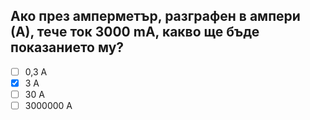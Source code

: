 ## Ако през амперметър, разграфен в ампери (А), тече ток 3000 mA, какво ще бъде показанието му?

<!-- Верният отговор е отбелязан с [X] -->

- [ ] 0,3 A
- [X] 3 A
- [ ] 30 A
- [ ] 3000000 A
